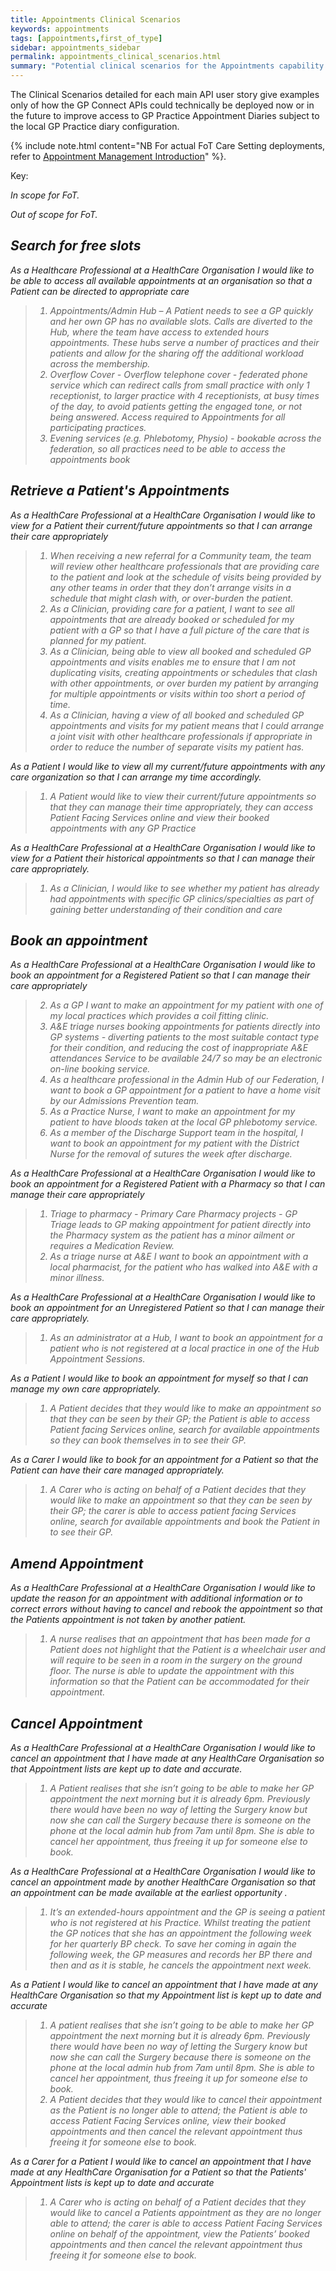 ```yaml
---
title: Appointments Clinical Scenarios
keywords: appointments
tags: [appointments,first_of_type]
sidebar: appointments_sidebar
permalink: appointments_clinical_scenarios.html
summary: "Potential clinical scenarios for the Appointments capability."
---
```


The Clinical Scenarios detailed for each main API user story give examples only of how the GP Connect APIs could technically be deployed now or in the future to improve access to GP Practice Appointment Diaries subject to the local GP Practice diary configuration.  

{% include note.html content="NB For actual FoT Care Setting deployments, refer to [Appointment Management Introduction](appointment.html)" %}.

Key:

<i class='fa fa-check'/> In scope for FoT.

<i class='fa fa-road'/> Out of scope for FoT.

## Search for free slots ##

<i class='fa fa-check'/> As a Healthcare Professional at a HealthCare Organisation I would like to be able to access all available appointments at an organisation so that a Patient can be directed to appropriate care

> 1. Appointments/Admin Hub – A Patient needs to see a GP quickly and her own GP has no available slots.  Calls are diverted to the  Hub, where the team have access to extended hours appointments.  These hubs serve a number of practices and their patients and allow for the sharing off the additional workload across the membership.
> 2. Overflow Cover - Overflow telephone cover - federated phone service which can redirect calls from small practice with only 1 receptionist, to larger practice with 4 receptionists, at busy times of the day, to avoid patients getting the engaged tone, or not being answered.  Access required to Appointments for all participating practices.
> 3. Evening services (e.g. Phlebotomy, Physio) - bookable across the federation, so all practices need to be able to access the appointments book

## Retrieve a Patient's Appointments ##

<i class='fa fa-check'/> As a HealthCare Professional at a HealthCare Organisation I would like to view for a Patient their current/future appointments so that I can arrange their care appropriately

> 1. When receiving a new referral for a Community team, the team will review other healthcare professionals that are providing care to the patient and look at the schedule of visits being provided by any other teams in order that they don’t arrange visits in a schedule that might clash with, or over-burden the patient.
> 2. As a Clinician, providing care for a patient, I want to see all appointments that are already booked or scheduled for my patient with a GP so that I have a full picture of the care that is planned for my patient.
> 3. As a Clinician, being able to view all booked and scheduled GP appointments and visits enables me to ensure that I am not duplicating visits, creating appointments or schedules that clash with other appointments,  or over burden my patient by arranging for multiple appointments or visits within too short a period of time.
> 4. As a Clinician, having a view of all booked and scheduled GP appointments and visits for my patient means that I could arrange a joint visit with other healthcare professionals if appropriate in order to reduce the number of separate visits my patient has.


<i class='fa fa-road'/> As a Patient I would like to view all my current/future appointments with any care organization so that I can arrange my time accordingly.

> 1. A Patient would like to view their current/future appointments so that they can manage their time appropriately, they can access Patient Facing Services online and view their booked appointments with any GP Practice

<i class='fa fa-check'/> As a HealthCare Professional at a HealthCare Organisation I would like to view for a Patient their historical appointments so that I can manage their care appropriately.

> 1. As a Clinician, I would like to see whether my patient has already had appointments with specific GP clinics/specialties as part of gaining better understanding of their condition and care

## Book an appointment ##
<i class='fa fa-check'/> As a HealthCare Professional at a HealthCare Organisation I would like to book an appointment for a Registered Patient so that I can manage their care appropriately

> 2. As a GP I want to make an appointment for my patient with one of my local practices which provides a coil fitting clinic. 
> 3. A&E triage nurses booking appointments for patients directly into GP systems - diverting patients to the most suitable contact type for their condition, and reducing the cost of inappropriate A&E attendances Service to be available 24/7 so may be an electronic on-line booking service.
> 5. As a healthcare professional in the Admin Hub of our Federation, I want to book a GP appointment for a patient to have a home visit by our Admissions Prevention team.
> 6. As a Practice Nurse, I want to make an appointment for my patient to have bloods taken at the local GP phlebotomy service. 
> 7. As a member of the Discharge Support team in the hospital, I want to book an appointment for my patient with the District Nurse for the removal of sutures the week after discharge.

<i class='fa fa-road'/> As a HealthCare Professional at a HealthCare Organisation I would like to book an appointment for a Registered Patient with a Pharmacy so that I can manage their care appropriately

> 1. Triage to pharmacy - Primary Care Pharmacy projects - GP Triage leads to GP making appointment for patient directly into the Pharmacy system as the patient has a minor ailment or requires a Medication Review. 
> 4. As a triage nurse at A&E I want to book an appointment with a local pharmacist, for the patient who has walked into A&E with a minor illness.

<i class='fa fa-check'/> As a HealthCare Professional at a HealthCare Organisation I would like to book an appointment for an Unregistered Patient so that I can manage their care appropriately.

> 1. As an administrator at a Hub, I want to book an appointment for a patient who is not registered at a local practice in one of the Hub Appointment Sessions.  

<i class='fa fa-road'/> As a Patient I would like to book an appointment for myself so that I can manage my own care appropriately.

> 1. A Patient decides that they would like to make an appointment so that they can be seen by their GP; the Patient is able to access Patient facing Services online, search for available appointments so they can book themselves in to see their GP.

<i class='fa fa-road'/> As a Carer I would like to book for an appointment for a Patient so that the Patient can have their care managed appropriately.

> 1. A Carer who is acting on behalf of a Patient decides that they would like to make an appointment so that they can be seen by their GP; the carer is able to access patient facing Services online, search for available appointments and book the Patient in to see their GP.

## Amend Appointment ##

<i class='fa fa-check'/>As a HealthCare Professional at a HealthCare Organisation I would like to update the reason for an appointment with additional information or to correct errors without having to cancel and rebook the appointment so that the Patients appointment is not taken by another patient.

> 1.	A nurse realises that an appointment that has been made for a Patient does not highlight that the Patient is a wheelchair user and will require to be seen in a room in the surgery on the ground floor. The nurse is able to update the appointment with this information so that the Patient can be accommodated for their appointment.

## Cancel Appointment ##

<i class='fa fa-check'/>As a HealthCare Professional at a HealthCare Organisation I would like to cancel an appointment that I have made at any HealthCare Organisation so that Appointment lists are kept up to date and accurate.

> 1. A Patient realises that she isn’t going to be able to make her GP appointment the next morning but it is already 6pm.  Previously there would have been no way of letting the Surgery know but now she can call the Surgery because there is someone on the phone at the local admin hub from 7am until 8pm.  She is able to cancel her appointment, thus freeing it up for someone else to book.

<i class='fa fa-check'/> As a HealthCare Professional at a HealthCare Organisation I would like to cancel an appointment made by another HealthCare Organisation so that an appointment can be made available at the earliest opportunity .

> 1. It’s an extended-hours appointment and the GP is seeing a patient who is not registered at his Practice.  Whilst treating the patient the GP notices that she has an appointment the following week for her quarterly BP check.  To save her coming in again the following week, the GP measures and records her BP there and then and as it is stable, he cancels the appointment next week.

<i class='fa fa-road'/> As a Patient I would like to cancel an appointment that I have made at any HealthCare Organisation so that my Appointment list is kept up to date and accurate

> 1. A patient realises that she isn’t going to be able to make her GP appointment the next morning but it is already 6pm.  Previously there would have been no way of letting the Surgery know but now she can call the Surgery because there is someone on the phone at the local admin hub from 7am until 8pm.  She is able to cancel her appointment, thus freeing it up for someone else to book.
> 2. A Patient decides that they would like to cancel their appointment as the Patient is no longer able to attend; the Patient is able to access Patient Facing Services online, view their booked appointments and then cancel the relevant appointment thus freeing it for someone else to book.

<i class='fa fa-road'/> As a Carer for a Patient I would like to cancel an appointment that I have made at any HealthCare Organisation for a Patient so that the Patients' Appointment lists is kept up to date and accurate
	
> 1. A Carer who is acting on behalf of a Patient decides that they would like to cancel a Patients appointment as they are no longer able to attend; the carer is able to access Patient Facing Services online on behalf of the appointment, view the Patients’ booked appointments and then cancel the relevant appointment thus freeing it for someone else to book.




